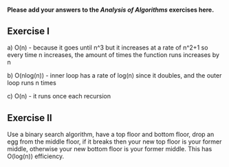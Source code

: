 #### Please add your answers to the ***Analysis of  Algorithms*** exercises here.

## Exercise I

a)
O(n) - because it goes until n^3 but it increases at a rate of n^2+1 so every time n increases, the amount of times the function runs
increases by n

b)
O(nlog(n)) - inner loop has a rate of log(n) since it doubles, and the outer loop runs n times

c)
O(n) - it runs once each recursion

## Exercise II

Use a binary search algorithm, have a top floor and bottom floor, drop an egg from the middle floor, if it breaks then your new top floor is your former middle,
otherwise your new bottom floor is your former middle. This has O(log(n)) efficiency.